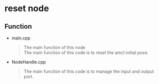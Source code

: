 # reset node #
## Function ##
* main.cpp
    > The main function of this node    
    > The main function of this code is to reset the amcl  initial pose.
* NodeHandle.cpp
    > The main function of this code is to manage the input and output port.
